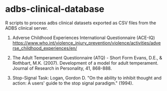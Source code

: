 # adbs-clinical-database

R scripts to process adbs clinical datasets exported as CSV files from the ADBS clinical server.

1) Adverse Childhood Experiences International Questionnaire (ACE-IQ) 
https://www.who.int/violence_injury_prevention/violence/activities/adverse_childhood_experiences/en/

2) The Adult Temperament Questionnaire (ATQ) - Short Form
Evans, D.E., & Rothbart, M.K. (2007). Development of a model for adult temperament. Journal of Research in Personality, 41, 868-888.

3) Stop-Signal Task: 
Logan, Gordon D. "On the ability to inhibit thought and action: A users' guide to the stop signal paradigm." (1994).
